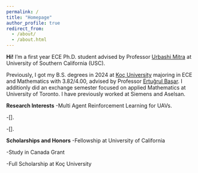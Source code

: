 ```yaml
---
permalink: /
title: "Homepage"
author_profile: true
redirect_from: 
  - /about/
  - /about.html
---
```



**Hi!** I’m a first year ECE Ph.D. student advised by Professor [Urbashi Mitra](https://viterbi.usc.edu/directory/faculty/Mitra/Urbashi) at University of Southern California (USC).

Previously, I got my B.S. degrees in 2024 at [Koç University](https://www.ku.edu.tr/en/) majoring in ECE and Mathematics with 3.82/4.00, advised by Professor [Ertuğrul Başar](https://www.tuni.fi/en/people/ertugrul-basar). I additionly did an exchange semester focused on applied Mathematics at University of Toronto. I have previously worked at Siemens and Aselsan.

**Research Interests**
-Multi Agent Reinforcement Learning for UAVs.

-[].

-[].

**Scholarships and Honors**
-Fellowship at University of California

-Study in Canada Grant

-Full Scholarship at Koç University
